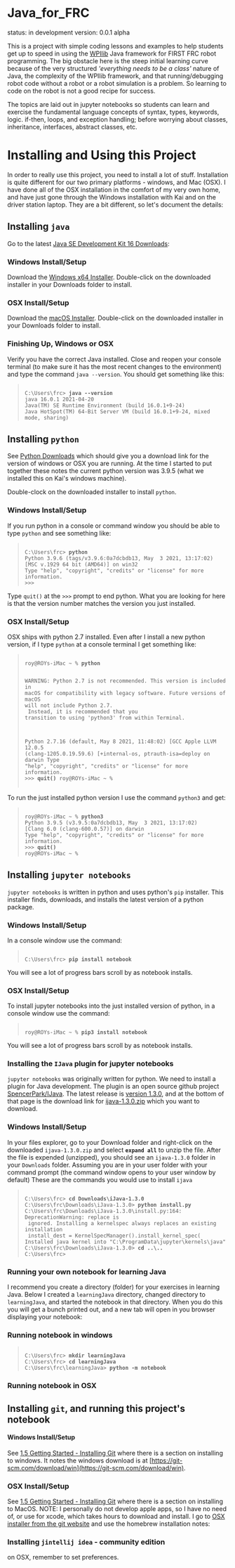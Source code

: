 # Java_for_FRC
status: in development
version: 0.0.1 alpha

This is a project with simple coding lessons and examples to help students get up
to speed in using the [WPIlib](https://docs.wpilib.org/en/stable/) Java framework
for FIRST FRC robot programming. The big
obstacle here is the steep initial learning curve because of the very
structured *'everything needs to be a class'* nature of Java, the complexity
of the WPIlib framework, and that running/debugging robot code without a robot or
a robot simulation is a problem. So learning to code on the robot is not a good
recipe for success.

The topics are laid out in jupyter notebooks so students can learn and exercise
the fundamental language concepts of syntax, types, keywords, logic. if-then, loops,
and exception handling; before
worrying about classes, inheritance, interfaces, abstract classes, etc.

# Installing and Using this Project
In order to really use this project, you need to install a lot of stuff. Installation
is quite different for our two primary platforms - windows, and Mac (OSX). I have done
all of the OSX installation in the comfort of my very own home, and have just gone
through the Windows installation with Kai and on the driver station laptop. They are a
bit different, so let's document the details:

## Installing `java`
Go to the latest 
[Java SE Development Kit 16 Downloads](https://www.oracle.com/java/technologies/javase-jdk16-downloads.html):

### Windows Install/Setup
Download the
[Windows x64 Installer](https://www.oracle.com/java/technologies/javase-jdk16-downloads.html#license-lightbox).
Double-click on the downloaded installer in your Downloads folder to install.

### OSX Install/Setup
Download the
[macOS Installer](https://www.oracle.com/java/technologies/javase-jdk16-downloads.html#license-lightbox).
Double-click on the downloaded installer in your Downloads folder to install.
### Finishing Up, Windows or OSX
Verify you have the correct Java installed. Close and reopen your console terminal (to make sure it
has the most recent changes to the environment) and type the command `java --version`. You should
get something like this:

<blockquote><pre><code>
C:\Users\frc> <b>java --version</b>
java 16.0.1 2021-04-20
Java(TM) SE Runtime Environment (build 16.0.1+9-24)
Java HotSpot(TM) 64-Bit Server VM (build 16.0.1+9-24, mixed mode, sharing)
</code></pre></blockquote>

## Installing `python`
See [Python Downloads](https://www.python.org/downloads/) which should give you a download
link for the version of windows or OSX you are running. At the time I started to put together these
notes the current python version was 3.9.5 (what we installed this on Kai's windows machine).

Double-clock on the downloaded installer to install `python`.

### Windows Install/Setup
If you run python in a console or command window you should be able to type `python` and
see something like:
<blockquote><pre><code>
C:\Users\frc> <b>python</b>
Python 3.9.6 (tags/v3.9.6:0a7dcbdb13, May  3 2021, 13:17:02) [MSC v.1929 64 bit (AMD64)] on win32
Type "help", "copyright", "credits" or "license" for more information.
>>>
</code></pre></blockquote>

Type `quit()` at the `>>>` prompt to end python. What you are looking for here is that the version number
matches the version you just installed.

### OSX Install/Setup
OSX ships with python 2.7 installed. Even after I install a new python version, if I type
`python` at a console terminal I get something like:
<blockquote><pre><code>
roy@ROYs-iMac ~ % <b>python</b>

WARNING: Python 2.7 is not recommended.
This version is included in macOS for compatibility with legacy software.
Future versions of macOS will not include Python 2.7.<br>
Instead, it is recommended that you transition to using 'python3' from within Terminal.

Python 2.7.16 (default, May  8 2021, 11:48:02)
[GCC Apple LLVM 12.0.5 (clang-1205.0.19.59.6) [+internal-os, ptrauth-isa=deploy on darwin
Type "help", "copyright", "credits" or "license" for more information.
&gt;&gt;&gt; <b>quit()</b>
roy@ROYs-iMac ~ %
</code></pre></blockquote>

To run the just installed python version I use the command `python3` and get:

<blockquote><pre><code>
roy@ROYs-iMac ~ % <b>python3</b>
Python 3.9.5 (v3.9.5:0a7dcbdb13, May  3 2021, 13:17:02)
[Clang 6.0 (clang-600.0.57)] on darwin
Type "help", "copyright", "credits" or "license" for more information.
&gt;&gt;&gt; <b>quit()</b>
roy@ROYs-iMac ~ %
</code></pre></blockquote>

## Installing `jupyter notebooks`
`jupyter notebooks` is written in python and uses python's `pip` installer. This installer finds,
downloads, and installs the latest version of a python package.

### Windows Install/Setup
In a console window use the command:

<blockquote><pre><code>
C:\Users\frc> <b>pip install notebook</b>
</code></pre></blockquote>

You will see a lot of progress bars scroll by as notebook installs.

### OSX Install/Setup
To install jupyter notebooks into the just installed version of python, in a console
window use the command:

<blockquote><pre><code>
roy@ROYs-iMac ~ % <b>pip3 install notebook</b>
</code></pre></blockquote>

You will see a lot of progress bars scroll by as notebook installs.

### Installing the `IJava` plugin for jupyter notebooks
`jupyter notebooks` was originally written for python. We need to install a plugin for Java development. The
plugin is an open source github project [SpencerPark/IJava](https://github.com/SpencerPark/IJava). The
latest release is [version 1.3.0](https://github.com/SpencerPark/IJava/releases/tag/v1.3.0), and at the bottom
of that page is the download link for
[ijava-1.3.0.zip](https://github.com/SpencerPark/IJava/releases/download/v1.3.0/ijava-1.3.0.zip) which
you want to download.

### Windows Install/Setup
In your files explorer, go to your Download folder and right-click on the downloaded
`ijava-1.3.0.zip` and select **`expand all`** to unzip the file. After the file is expended (unzipped), you
should see an `ijava-1.3.0` folder in your `Downloads` folder. Assuming you are in your user folder
with your command prompt (the command window opens to your user window by default) These are the
commands you would use to install `ijava`

<blockquote><pre><code>
C:\Users\frc> <b>cd Downloads\iJava-1.3.0</b>
C:\Users\frc\Downloads\iJava-1.3.0> <b>python install.py</b>
C:\Users\frc\Downloads\iJava-1.3.0\install.py:164: DeprecationWarning: replace is
 ignored. Installing a kernelspec always replaces an existing installation
 install_dest = KernelSpecManager().install_kernel_spec(
Installed java kernel into "C:\ProgramData\jupyter\kernels\java"
C:\Users\frc\Downloads\iJava-1.3.0> <b>cd ..\..</b>
C:\Users\frc>
</code></pre></blockquote>


### Running your own notebook for learning Java

I recommend you create a directory (folder) for your exercises in learning Java. Below I created a
`learningJava` directory, changed directory to `learningJava`, and started the notebook in that
directory. When you do this you will get a bunch printed out, and a new tab will open in you browser
displaying your notebook:

### Running notebook in windows

<blockquote><pre><code>
C:\Users\frc> <b>mkdir learningJava</b>
C:\Users\frc> <b>cd learningJava</b>
C:\Users\frc\learningJava> <b>python -m notebook</b>
</code></pre></blockquote>

### Running notebook in OSX


## Installing `git`, and running this project's notebook

#### Windows Install/Setup
See [1.5 Getting Started - Installing Git](https://git-scm.com/book/en/v2/Getting-Started-Installing-Git)
where there is a section on installing to windows. It notes the windows download is at
[https://git-scm.com/download/win](https://git-scm.com/download/win).

### OSX Install/Setup
See [1.5 Getting Started - Installing Git](https://git-scm.com/book/en/v2/Getting-Started-Installing-Git)
where there is a section on installing to MacOS. NOTE: I personally do not develop apple apps,
so I have no need of, or use for xcode, which takes hours to download and install. I go to
[OSX installer from the git website](https://git-scm.com/download/mac) and use the
homebrew installation notes:

### Installing `jintellij idea` - community edition



on OSX, remember to set preferences.


